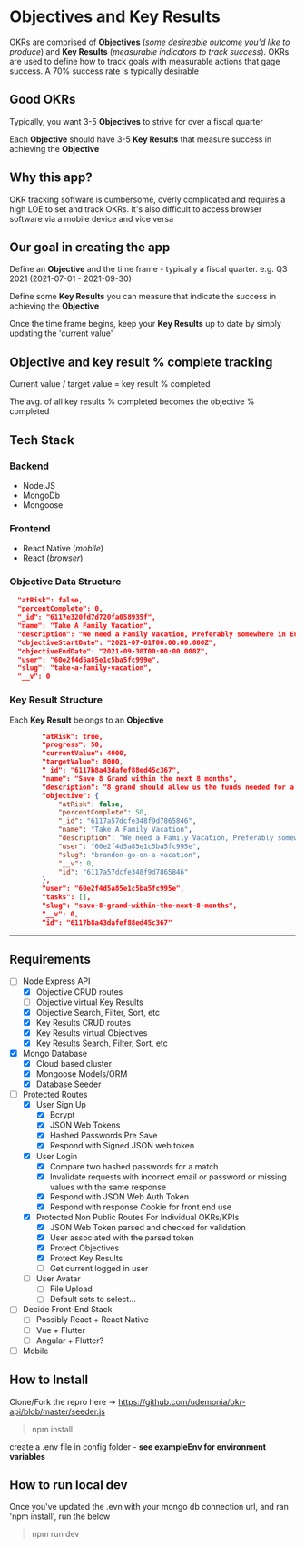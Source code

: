 # Objectives and Key Results

OKRs are comprised of **Objectives** (*some desireable outcome you'd like to produce*) and **Key Results** (*measurable indicators to track success*). OKRs are used to define how to track goals with measurable actions that gage success. A 70% success rate is typically desirable

## Good OKRs

Typically, you want 3-5 **Objectives** to strive for over a fiscal quarter

Each **Objective** should have 3-5 **Key Results** that measure success in achieving the **Objective**

## Why this app?

OKR tracking software is cumbersome, overly complicated and requires a high LOE to set and track OKRs. It's also difficult to access browser software via a mobile device and vice versa

## Our goal in creating the app

Define an **Objective** and the time frame - typically a fiscal quarter. e.g. Q3 2021 (2021-07-01 - 2021-09-30)

Define some **Key Results** you can measure that indicate the success in achieving the **Objective**

Once the time frame begins, keep your **Key Results** up to date by simply updating the 'current value'

## Objective and key result % complete tracking

Current value / target value = key result % completed

The avg. of all key results % completed becomes the objective % completed

## Tech Stack

### Backend

- Node.JS
- MongoDb
- Mongoose

### Frontend

- React Native (*mobile*)
- React (*browser*)

### Objective Data Structure

``` json
  "atRisk": false,
  "percentComplete": 0,
  "_id": "6117e320fd7d720fa058935f",
  "name": "Take A Family Vacation",
  "description": "We need a Family Vacation, Preferably somewhere in Europe",
  "objectiveStartDate": "2021-07-01T00:00:00.000Z",
  "objectiveEndDate": "2021-09-30T00:00:00.000Z",
  "user": "60e2f4d5a85e1c5ba5fc999e",
  "slug": "take-a-family-vacation",
  "__v": 0
```

### Key Result Structure

Each **Key Result** belongs to an **Objective**

```json
        "atRisk": true,
        "progress": 50,
        "currentValue": 4000,
        "targetValue": 8000,
        "_id": "6117b8a43dafef88ed45c367",
        "name": "Save 8 Grand within the next 8 months",
        "description": "8 grand should allow us the funds needed for a all inclusive vacation",
        "objective": {
            "atRisk": false,
            "percentComplete": 50,
            "_id": "6117a57dcfe348f9d7865846",
            "name": "Take A Family Vacation",
            "description": "We need a Family Vacation, Preferably somewhere in Europe",
            "user": "60e2f4d5a85e1c5ba5fc995e",
            "slug": "brandon-go-on-a-vacation",
            "__v": 0,
            "id": "6117a57dcfe348f9d7865846"
        },
        "user": "60e2f4d5a85e1c5ba5fc995e",
        "tasks": [],
        "slug": "save-8-grand-within-the-next-8-months",
        "__v": 0,
        "id": "6117b8a43dafef88ed45c367"
````

----

## Requirements

- [ ] Node Express API
  - [x] Objective CRUD routes
  - [ ] Objective virtual Key Results
  - [x] Objective Search, Filter, Sort, etc
  - [x] Key Results CRUD routes
  - [x] Key Results virtual Objectives
  - [x] Key Results Search, Filter, Sort, etc

- [x] Mongo Database
  - [x] Cloud based cluster
  - [x] Mongoose Models/ORM
  - [x] Database Seeder

- [ ] Protected Routes
  - [x] User Sign Up
    - [x] Bcrypt
    - [x] JSON Web Tokens
    - [x] Hashed Passwords Pre Save
    - [x] Respond with Signed JSON web token
  - [x] User Login
    - [x] Compare two hashed passwords for a match
    - [x] Invalidate requests with incorrect email or password or missing values with the same response
    - [x] Respond with JSON Web Auth Token
    - [x] Respond with response Cookie for front end use
  - [x] Protected Non Public Routes For Individual OKRs/KPIs
    - [x] JSON Web Token parsed and checked for validation
    - [x] User associated with the parsed token
    - [x] Protect Objectives
    - [x] Protect Key Results
    - [ ] Get current logged in user
  - [ ] User Avatar
    - [ ] File Upload
    - [ ] Default sets to select...

- [ ] Decide Front-End Stack
  - [ ] Possibly React + React Native
  - [ ] Vue + Flutter
  - [ ] Angular + Flutter?
- [ ] Mobile

## How to Install

Clone/Fork the repro here -> <https://github.com/udemonia/okr-api/blob/master/seeder.js>

> npm install

create a .env file in config folder - **see exampleEnv for environment variables**

## How to run local dev

Once you've updated the .evn with your mongo db connection url, and ran 'npm install', run the below

> npm run dev
